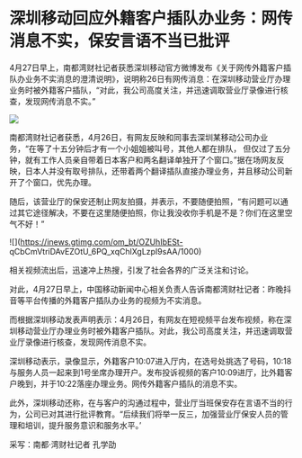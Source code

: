 # 深圳移动回应外籍客户插队办业务：网传消息不实，保安言语不当已批评

4月27日早上，南都湾财社记者获悉深圳移动官方微博发布《关于网传外籍客户插队办业务不实消息的澄清说明》，说明称26日有网传消息：在深圳移动营业厅办理业务时被外籍客户插队，“对此，我公司高度关注，并迅速调取营业厅录像进行核查，发现网传消息不实。”

![](https://inews.gtimg.com/om_bt/O-KVHYrlt03d_yP6D_juuorFVH8NYatUivEuREZoEEWAAAA/1000)

南都湾财社记者获悉，4月26日，有网友反映和同事去深圳某移动公司办业务，“在等了十五分钟后才有一个小姐姐被叫号，其他人都在排队，
但仅过了五分钟，就有工作人员亲自带着日本客户和两名翻译单独开了个窗口。”据在场网友反映，日本人并没有取号排队，还带着两个翻译插队直接办理业务，并且移动公司新开了个窗口，优先办理。

随后，该营业厅的保安还制止网友拍摄，并表示，不要随便拍照，“有问题可以通过其它途径解决，不要在这里随便拍照，你让我没收你手机是不是？你们在这里空气不好！”

![](https://inews.gtimg.com/om_bt/OZUhIbESt-
qCbCmVtriDAvEZOtU_6PQ_xqChlXgLzpI9sAA/1000)

相关视频流出后，迅速冲上热搜，引发了社会各界的广泛关注和讨论。

对此，4月27日早上，中国移动新闻中心相关负责人告诉南都湾财社记者：昨晚抖音等平台传播的外籍客户插队办业务的视频为不实消息。

而根据深圳移动发表声明表示：4月26日，有网友在短视频平台发布视频，称在深圳移动营业厅办理业务时被外籍客户插队。对此，我公司高度关注，并迅速调取营业厅录像进行核查，发现网传消息不实。

深圳移动表示，录像显示，外籍客户10:07进入厅内，在选号处挑选了号码，10:18与服务人员一起来到1号坐席办理开户。发布投诉视频的客户10:09进厅，比外籍客户晚到，并于10:22落座办理业务。网传外籍客户插队的消息不实。

此外，深圳移动还称，在与客户的沟通过程中，营业厅当班保安存在言语不当的行为，公司已对其进行批评教育。“后续我们将举一反三，加强营业厅保安人员的管理和培训，提升服务意识和服务水平。’

采写：南都·湾财社记者 孔学劭

